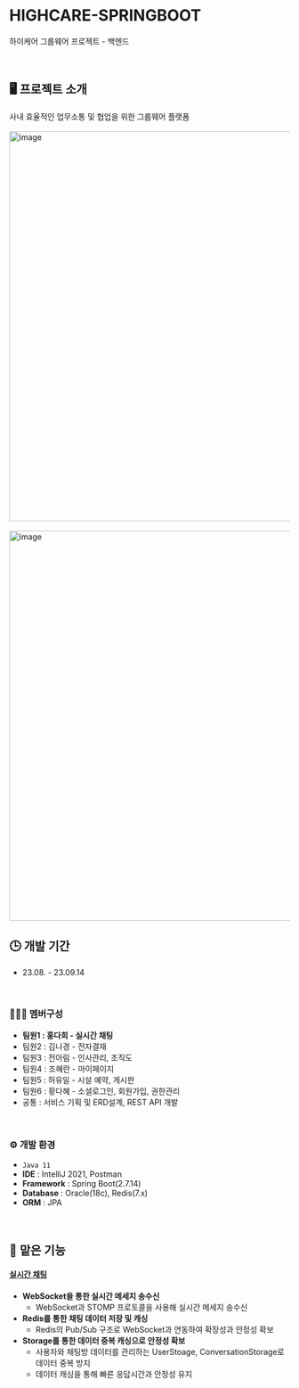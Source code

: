 # HIGHCARE-SPRINGBOOT
하이케어 그룹웨어 프로젝트 - 백엔드

<br>

## 🖥️ 프로젝트 소개
사내 효율적인 업무소통 및 협업을 위한 그룹웨어 플랫폼
<br>
<br>
<img width="700" alt="image" src="https://github.com/user-attachments/assets/f5e53f43-b07f-45c2-822e-37911e5a7c01" />
<br>
<br>
<img width="700" alt="image" src="https://github.com/user-attachments/assets/7f9704e2-67ca-470b-b697-be22ecdd1e4c" />
<br>

## 🕒 개발 기간
* 23.08. - 23.09.14

<br>

### 🧑‍🤝‍🧑 멤버구성
 - **팀원1 : 홍다희 - 실시간 채팅**
 - 팀원2 : 김나경 - 전자결재
 - 팀원3 : 전아림 - 인사관리, 조직도
 - 팀원4 : 조혜란 - 마이페이지
 - 팀원5 : 허유일 - 시설 예약, 게시판
 - 팀원6 : 황다혜 - 소셜로그인, 회원가입, 권한관리
 - 공통  : 서비스 기획 및 ERD설계, REST API 개발

<br>

### ⚙️ 개발 환경
- `Java 11`
- **IDE** : IntelliJ 2021, Postman
- **Framework** : Spring Boot(2.7.14)
- **Database** : Oracle(18c), Redis(7.x)
- **ORM** : JPA

<br>

## 📌 맡은 기능
#### [실시간 채팅](https://github.com/daheeh/HIGHCARE-SPRINGBOOT/tree/main/highcare/src/main/java/com/highright/highcare/chatting)
- **WebSocket을 통한 실시간 메세지 송수신**  
   - WebSocket과 STOMP 프로토콜을 사용해 실시간 메세지 송수신
- **Redis를 통한 채팅 데이터 저장 및 캐싱**  
   - Redis의 Pub/Sub 구조로 WebSocket과 연동하여 확장성과 안정성 확보
- **Storage를 통한 데이터 중복 캐싱으로 안정성 확보**
  - 사용자와 채팅방 데이터를 관리하는 UserStoage, ConversationStorage로 데이터 중복 방지
  - 데이터 캐싱을 통해 빠른 응답시간과 안정성 유지



<br>
